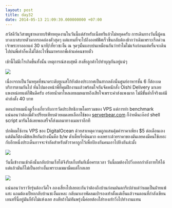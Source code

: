 ```yaml
---
layout: post
title: day32
date: 2014-05-13 21:09:39.000000000 +07:00
---
```

สวัสดีวันวิสาขบูชาหลายบริษัทหยุดงานในวันนี้แต่สำหรับเน็ตทรีแล้วไม่หยุดครับ การเดินทางวันนี้ผู้คนบางเบาสบายตัวมากรถคล่องตัวสุดๆ แต่แทนที่จะไปถึงออฟฟิศเร็วขึ้นกลับต้องช้ากว่าเดิมเพราะเรือด่วนเจ้าพระยาออกแค่ 30 นาที/เที่ยวซะงั้น ณ จุดๆนั้นแอบบ่นเหมือนกันว่าทำไมไม่แจ้งก่อนแต่ครั้นจะเดินไปบ่นพี่เค้าก็คงไม่ได้อะไรขึ้นมาหรอกพี่เค้าแค่คนขายตั๋ว

เช้านี้ไม่มีะไรเกิดขึ้นทั้งนั้น เหตุการณ์สงบสุขดี สงสัยลูกค้าไปทำบุญกันอยู่แน่ๆ

![](https://lh4.googleusercontent.com/-FmovaBPThS0/U3Gwm5gIrxI/AAAAAAAAF0Q/Z1RTiQ3E994/w1140-h855-no/IMG_20140513_123619.jpg)

เนื่องจากเป็นวันหยุดที่ขนาดระดับยูเนสโก้ยังต้องประกาศเป็นสากลดังนั้นศูนย์อาหารชั้น 6 ก็ต้องงดบริการตามกันไป หันไปมองหน้าพี่ที่คุมฝึกงานแล้วพร้อมใจกันจัดหนักสั่ง Oishi Delivery มาเลย แพงหน่อยแต่ก็ฟินดีครับ อร่อยน้ำตาไหลเลยผมหมายถึงเสียใจเพราะค่าส่งแพงมาก ไม่มีขั้นต่ำก็จริงแต่มีค่าส่งตั้ง 40 บาท

ตอนบ่ายผมนั่งดูเรื่องเกี่ยวกับการวัดประสิทธิภาพโดยรวมของ VPS แต่การทำ benchmark แน่นอนว่าต้องมีตัวเปรียบเทียบด้วยผมเลยเลือกใช้ของ [serverbear.com](http://serverbear.com) ก็ง่ายดีนะก๊อป shell script มารันได้เลยพอเสร็จก็ส่งผลมาทางเมลเราอีกที

ปกติผมใช้งาน VPS ของ DigitalOcean ด้วยสาเหตุความถูกแสนคุ้มค่าราคาเพียง $5 ต่อเดือนเอง แต่มันก็ต้องมีข้อเสียกันบ้างนั้นคือ b/w ต่ำเตี้ยเรี่ยดินมาก คงเพราะด้วยราคาของมันเลยคงมีคนใช้เยอะ กับอีกหนึ่งประเด็นอาจจะจำกัดสำหรับตัวราคาถูกไว้เพื่อป้องกันคนเอาไปยิงกันล่ะมั้ง

![](https://lh4.googleusercontent.com/Lxcm76fC6zoPcRZwTTVC89OeCVoP4hsRQkQ_b6mMMJE=w1140-h855-no)

วันนี้เข้างานเช้าดังนั้นกลับบ้านเร็สได้จึงรีบเก็บทันทีเมื่อครบเวลา วันนี้ผมต้องไปวิ่งออกกำลังกายให้ได้แต่แล้วมันก็ไม่เป็นอย่างงั้นเพราะเมฆมามืดแต่ไกลเลย

![](https://lh3.googleusercontent.com/-eq3MtNEI-MI/U3H7I8ty5kI/AAAAAAAAF14/E050mx2-eBE/w641-h855-no/IMG_20140513_173736.jpg)

แน่นอนว่าเราวัยรุ่นต้องวัดใจ ลองเสี่ยงไปเลยละกันว่าต้องถึงบ้านก่อนฝนตกรึเปล่าแต่ว่าผมเป็นฝ่ายแพ้แฮะ แถมต้องเปียกกลับบ้านซะงั้นแหละ กลับมาเอาพัดลมเป่ารองเท้าตั้งแต่เย็นแล้วจนตอนที่กำลังเขียนเอนทรี่นี้อยู่มันก็ยังไม่แห้งเลย สงสัยถ้าไม่ทันพรุ่งนี้ค่อยต้องใส่รองเท้าวิ่งไปทำงานแทน

